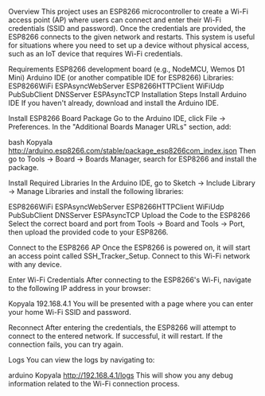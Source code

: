 Overview
This project uses an ESP8266 microcontroller to create a Wi-Fi access point (AP) where users can connect and enter their Wi-Fi credentials (SSID and password). Once the credentials are provided, the ESP8266 connects to the given network and restarts. This system is useful for situations where you need to set up a device without physical access, such as an IoT device that requires Wi-Fi credentials.

Requirements
ESP8266 development board (e.g., NodeMCU, Wemos D1 Mini)
Arduino IDE (or another compatible IDE for ESP8266)
Libraries:
ESP8266WiFi
ESPAsyncWebServer
ESP8266HTTPClient
WiFiUdp
PubSubClient
DNSServer
ESPAsyncTCP
Installation Steps
Install Arduino IDE
If you haven't already, download and install the Arduino IDE.

Install ESP8266 Board Package
Go to the Arduino IDE, click File -> Preferences. In the "Additional Boards Manager URLs" section, add:

bash
Kopyala
http://arduino.esp8266.com/stable/package_esp8266com_index.json
Then go to Tools -> Board -> Boards Manager, search for ESP8266 and install the package.

Install Required Libraries
In the Arduino IDE, go to Sketch -> Include Library -> Manage Libraries and install the following libraries:

ESP8266WiFi
ESPAsyncWebServer
ESP8266HTTPClient
WiFiUdp
PubSubClient
DNSServer
ESPAsyncTCP
Upload the Code to the ESP8266
Select the correct board and port from Tools -> Board and Tools -> Port, then upload the provided code to your ESP8266.

Connect to the ESP8266 AP
Once the ESP8266 is powered on, it will start an access point called SSH_Tracker_Setup. Connect to this Wi-Fi network with any device.

Enter Wi-Fi Credentials
After connecting to the ESP8266's Wi-Fi, navigate to the following IP address in your browser:

Kopyala
192.168.4.1
You will be presented with a page where you can enter your home Wi-Fi SSID and password.

Reconnect
After entering the credentials, the ESP8266 will attempt to connect to the entered network. If successful, it will restart. If the connection fails, you can try again.

Logs
You can view the logs by navigating to:

arduino
Kopyala
http://192.168.4.1/logs
This will show you any debug information related to the Wi-Fi connection process.
